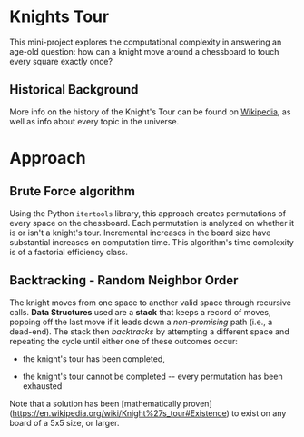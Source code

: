 # Knights Tour

This mini-project explores the computational complexity in answering an age-old question:
how can a knight move around a chessboard to touch every square exactly once?

## Historical Background

More info on the history of the Knight's Tour can be found on [Wikipedia](https://en.wikipedia.org/wiki/Knight%27s_tour),
as well as info about every topic in the universe.

# Approach

## Brute Force algorithm

Using the Python `itertools` library, this approach creates permutations of every space on the chessboard.
Each permutation is analyzed on whether it is or isn't a knight's tour.
Incremental increases in the board size have substantial increases on computation time.
This algorithm's time complexity is of a factorial efficiency class.

## Backtracking - Random Neighbor Order

The knight moves from one space to another valid space through recursive calls. 
**Data Structures** used are a **stack** that keeps a record of moves, 
popping off the last move if it leads down a *non-promising* path (i.e., a dead-end).
The stack then *backtracks* by attempting a different space 
and repeating the cycle until either one of these outcomes occur:

* the knight's tour has been completed,

* the knight's tour cannot be completed -- every permutation has been exhausted

Note that a solution has been [mathematically proven]
(https://en.wikipedia.org/wiki/Knight%27s_tour#Existence)
 to exist on any board of a 5x5 size, or larger.
